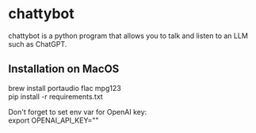 # chattybot


chattybot is a python program that allows you to talk and listen to an LLM such as ChatGPT.


## Installation on MacOS
brew install portaudio flac mpg123 \
pip install -r requirements.txt

Don't forget to set env var for OpenAI key: \
    export OPENAI_API_KEY=""


    
